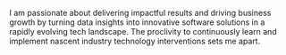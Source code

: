 
I am passionate about delivering impactful results and driving business growth by turning data insights into innovative software solutions in a rapidly evolving tech landscape. The proclivity to continuously learn and implement nascent industry technology interventions sets me apart.
